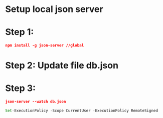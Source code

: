 # Setup local json server
# Step 1:
```json
npm install -g json-server //global
```
# Step 2: Update file db.json

# Step 3:
```json
json-server --watch db.json
```
```javascript
Set-ExecutionPolicy -Scope CurrentUser -ExecutionPolicy RemoteSigned
```
